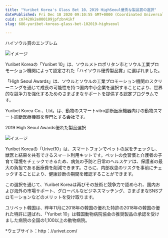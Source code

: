 ```yaml
---
title: "Yuribet Korea's Glass Bet 10、2019 HighSeoul優秀な製品賞の選択"
datePublished: Fri Dec 18 2020 09:10:55 GMT+0000 (Coordinated Universal Time)
cuid: cm7420k2e000109jpfzbn4ikf
slug: 686-yuribet-koreas-glass-bet-102019-highseoul

---
```



ハイソウル賞のエンブレム

![イメージ](https://cdn.hashnode.com/res/hashnode/image/upload/v1739494331565/006bca98-bef1-4f5a-9e71-5ece9a3fee1e.jpeg)

Yuribet Koreaの「Yuribet 10」は、ソウルメトロポリタン市とソウル工業プロモーション機関によって認定された「ハイソウル優秀製品賞」に選ばれました。

「High Seoul Awards」は、ソウルとソウルの工業プロモーション機関のスクリーニングを通じて成長の可能性を持つ国内中小企業を選択することにより、世界的な競争力を強化するためのさまざまなサポートを提供する認定プログラムです。

Yuribet Korea Co.、Ltd。は、動物のスマートvitro診断医療機器向けの動物スマート診断医療機器を専門とする会社です。

2019 High Seoul Awards優れた製品選択

![イメージ](https://cdn.hashnode.com/res/hashnode/image/upload/v1739494334243/07280a65-f081-4df4-9ca7-e56db8e5ff9f.png)

Yuribet Koreaの「Urivet10」は、スマートフォンでペットの尿をチェックし、獣医と結果を共有できるスマート利用キットです。ペットの食習慣と介護者の子育て環境をチェックできるため、病気の予防と日常のヘルスケアは、保護者の最大の負担である医療費を削減できます。さらに、内部疾患のリスクを事前にチェックすることにより、健康診断の期間を確認することができます。

この選択を通じて、Yuribet Koreaは再びその技術と競争力で認められ、国内および海外の市場サポート、グローバルなビジネスマッチング、さまざまなSNSプロモーションなどのメリットを受け取ります。

ユリベット韓国は、昨年11月に2018年の韓国の優れた特許の2018年の韓国の優れた特許に選ばれ、「Yuribet 10」は韓国動物病院協会の推奨製品の承認を受けました病院の全国の1,100以上の動物病院。

*ウェブサイト：http：//urivet.com/